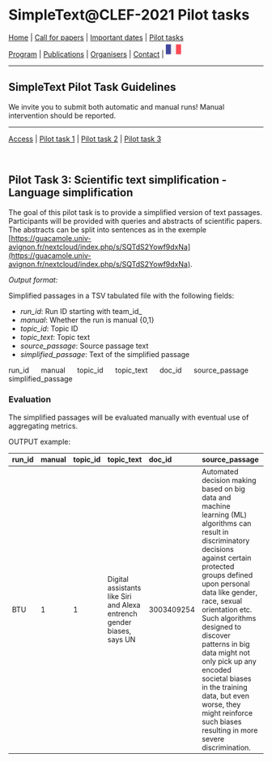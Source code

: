 
# SimpleText@CLEF-2021 Pilot tasks

[Home](https://simpletext-madics.github.io/2021/clef/en) | [Call for papers](https://simpletext-madics.github.io/2021/clef/en/CFP) | [Important dates](https://simpletext-madics.github.io/2021/clef/en/dates) | [Pilot tasks](https://simpletext-madics.github.io/2021/clef/en/tasks)  
[Program](https://simpletext-madics.github.io/2021/clef/en/program) | [Publications](https://simpletext-madics.github.io/2021/clef/en/publications) | [Organisers](https://simpletext-madics.github.io/2021/clef/en/organisers) | [Contact](https://simpletext-madics.github.io/2021/clef/en/contact) | [<img src="../FR.png" width="30">](https://simpletext-madics.github.io/2021/clef/fr/tasks)

---

## SimpleText Pilot Task Guidelines

We invite you to submit both automatic and manual runs! Manual intervention should be reported.

---

[Access](https://simpletext-madics.github.io/2021/clef/en/tasks) | [Pilot task 1](https://simpletext-madics.github.io/2021/clef/en/task1) | [Pilot task 2](https://simpletext-madics.github.io/2021/clef/en/task2) | [Pilot task 3](https://simpletext-madics.github.io/2021/clef/en/task3)

<br>

## Pilot Task 3: Scientific text simplification - Language simplification

The goal of this pilot task is to provide a simplified version of text passages. Participants will be provided with queries and abstracts of scientific papers. The abstracts can be split into sentences as in the exemple [https://guacamole.univ-avignon.fr/nextcloud/index.php/s/SQTdS2Yowf9dxNa](https://guacamole.univ-avignon.fr/nextcloud/index.php/s/SQTdS2Yowf9dxNa).

*Output format:*  

Simplified passages in a TSV tabulated file with the following fields:
* *run_id*: Run ID starting with team_id_
* *manual*: Whether the run is manual {0,1}
* *topic_id*: Topic ID 
* *topic_text*: Topic text
* *source_passage*: Source passage text 
* *simplified_passage*: Text of the simplified passage 

run_id &nbsp;&nbsp;&nbsp;&nbsp; manual &nbsp;&nbsp;&nbsp;&nbsp; topic_id &nbsp;&nbsp;&nbsp;&nbsp; topic_text &nbsp;&nbsp;&nbsp;&nbsp; doc_id &nbsp;&nbsp;&nbsp;&nbsp; source_passage &nbsp;&nbsp;&nbsp;&nbsp; simplified_passage

### Evaluation
The simplified passages will be evaluated manually with eventual use of aggregating metrics.

OUTPUT example:

| run_id | manual | topic_id | topic_text | doc_id | source_passage | simplified_passage |
|:-------|:-------|:---------|:-----------|:-------|:---------------|:-------------------|
| BTU | 1 | 1 | Digital assistants like Siri and Alexa entrench gender biases, says UN | 3003409254 | Automated decision making based on big data and machine learning (ML) algorithms can result in discriminatory decisions against certain protected groups defined upon personal data like gender, race, sexual orientation etc. Such algorithms designed to discover patterns in big data might not only pick up any encoded societal biases in the training data, but even worse, they might reinforce such biases resulting in more severe discrimination. | Automated decision-making may include sexist and racist biases and even reinforce them because their algorithms are based on the most prominent social representation in the dataset they use. |
